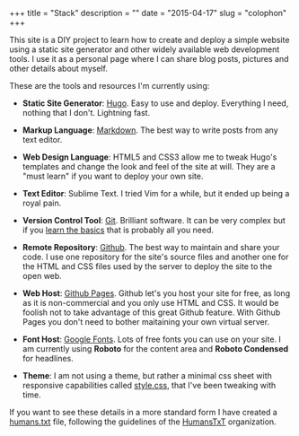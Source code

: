 +++
title = "Stack"
description = ""
date = "2015-04-17"
slug = "colophon"
+++

This site is a DIY project to learn how to create and deploy a simple website using a static site generator and other widely available web development tools. I use it as a personal page where I can share blog posts, pictures and other details about myself.

These are the tools and resources I'm currently using:

* **Static Site Generator**: [Hugo](http://www.gohugo.io). Easy to use and deploy. Everything I need, nothing that I don't. Lightning fast.

* **Markup Language**: [Markdown](http://daringfireball.net/projects/markdown/). The best way to write posts from any text editor.

* **Web Design Language**: HTML5 and CSS3 allow me to tweak Hugo's templates and change the look and feel of the site at will. They are a "must learn" if you want to deploy your own site.

* **Text Editor**: Sublime Text. I tried Vim for a while, but it ended up being a royal pain. 

* **Version Control Tool**: [Git](http://www.git-scm.com). Brilliant software. It can be very complex but if you [learn the basics](../post/gcs) that is probably all you need.

* **Remote Repository**: [Github](http://www.github.com). The best way to maintain and share your code. I use one repository for the site's source files and another one for the HTML and CSS files used by the server to deploy the site to the open web.

* **Web Host**: [Github Pages](http://pages.github.com). Github let's you host your site for free, as long as it is non-commercial and you only use HTML and CSS. It would be foolish not to take advantage of this great Github feature. With Github Pages you don't need to bother maitaining your own virtual server.

* **Font Host**: [Google Fonts](http://www.google.com/fonts/). Lots of free fonts you can use on your site. I am currently using **Roboto** for the content area and **Roboto Condensed** for headlines.

* **Theme**: I am not using a theme, but rather a minimal css sheet with responsive capabilities called [style.css](../../css/style.css), that I've been tweaking with time.

If you want to see these details in a more standard form I have created a [humans.txt](../humans.txt) file, following the guidelines of the [HumansTxT](http://humanstxt.org) organization.

